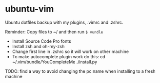 # ubuntu-vim
Ubuntu dotfiles backup with my plugins, .vimrc and .zshrc.

Reminder: 
Copy files to ~/ and then run ```$ vundle```
- Install Source Code Pro fonts
- Install zsh and oh-my-zsh
- Change first line in .zshrc so it will work on other machine
- To make autocomplete plugin work do this: cd ~/.vim/bundle/YouCompleteMe
./install.py

TODO: find a way to avoid changing the pc name when installing to a fresh machine
